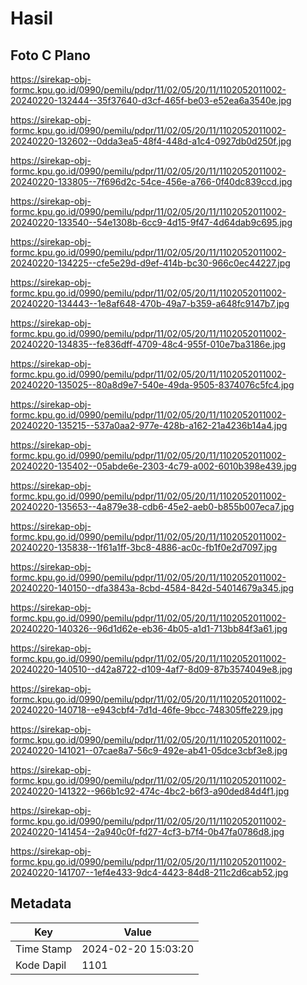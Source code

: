 # Hasil

## Foto C Plano

https://sirekap-obj-formc.kpu.go.id/0990/pemilu/pdpr/11/02/05/20/11/1102052011002-20240220-132444--35f37640-d3cf-465f-be03-e52ea6a3540e.jpg

https://sirekap-obj-formc.kpu.go.id/0990/pemilu/pdpr/11/02/05/20/11/1102052011002-20240220-132602--0dda3ea5-48f4-448d-a1c4-0927db0d250f.jpg

https://sirekap-obj-formc.kpu.go.id/0990/pemilu/pdpr/11/02/05/20/11/1102052011002-20240220-133805--7f696d2c-54ce-456e-a766-0f40dc839ccd.jpg

https://sirekap-obj-formc.kpu.go.id/0990/pemilu/pdpr/11/02/05/20/11/1102052011002-20240220-133540--54e1308b-6cc9-4d15-9f47-4d64dab9c695.jpg

https://sirekap-obj-formc.kpu.go.id/0990/pemilu/pdpr/11/02/05/20/11/1102052011002-20240220-134225--cfe5e29d-d9ef-414b-bc30-966c0ec44227.jpg

https://sirekap-obj-formc.kpu.go.id/0990/pemilu/pdpr/11/02/05/20/11/1102052011002-20240220-134443--1e8af648-470b-49a7-b359-a648fc9147b7.jpg

https://sirekap-obj-formc.kpu.go.id/0990/pemilu/pdpr/11/02/05/20/11/1102052011002-20240220-134835--fe836dff-4709-48c4-955f-010e7ba3186e.jpg

https://sirekap-obj-formc.kpu.go.id/0990/pemilu/pdpr/11/02/05/20/11/1102052011002-20240220-135025--80a8d9e7-540e-49da-9505-8374076c5fc4.jpg

https://sirekap-obj-formc.kpu.go.id/0990/pemilu/pdpr/11/02/05/20/11/1102052011002-20240220-135215--537a0aa2-977e-428b-a162-21a4236b14a4.jpg

https://sirekap-obj-formc.kpu.go.id/0990/pemilu/pdpr/11/02/05/20/11/1102052011002-20240220-135402--05abde6e-2303-4c79-a002-6010b398e439.jpg

https://sirekap-obj-formc.kpu.go.id/0990/pemilu/pdpr/11/02/05/20/11/1102052011002-20240220-135653--4a879e38-cdb6-45e2-aeb0-b855b007eca7.jpg

https://sirekap-obj-formc.kpu.go.id/0990/pemilu/pdpr/11/02/05/20/11/1102052011002-20240220-135838--1f61a1ff-3bc8-4886-ac0c-fb1f0e2d7097.jpg

https://sirekap-obj-formc.kpu.go.id/0990/pemilu/pdpr/11/02/05/20/11/1102052011002-20240220-140150--dfa3843a-8cbd-4584-842d-54014679a345.jpg

https://sirekap-obj-formc.kpu.go.id/0990/pemilu/pdpr/11/02/05/20/11/1102052011002-20240220-140326--96d1d62e-eb36-4b05-a1d1-713bb84f3a61.jpg

https://sirekap-obj-formc.kpu.go.id/0990/pemilu/pdpr/11/02/05/20/11/1102052011002-20240220-140510--d42a8722-d109-4af7-8d09-87b3574049e8.jpg

https://sirekap-obj-formc.kpu.go.id/0990/pemilu/pdpr/11/02/05/20/11/1102052011002-20240220-140718--e943cbf4-7d1d-46fe-9bcc-748305ffe229.jpg

https://sirekap-obj-formc.kpu.go.id/0990/pemilu/pdpr/11/02/05/20/11/1102052011002-20240220-141021--07cae8a7-56c9-492e-ab41-05dce3cbf3e8.jpg

https://sirekap-obj-formc.kpu.go.id/0990/pemilu/pdpr/11/02/05/20/11/1102052011002-20240220-141322--966b1c92-474c-4bc2-b6f3-a90ded84d4f1.jpg

https://sirekap-obj-formc.kpu.go.id/0990/pemilu/pdpr/11/02/05/20/11/1102052011002-20240220-141454--2a940c0f-fd27-4cf3-b7f4-0b47fa0786d8.jpg

https://sirekap-obj-formc.kpu.go.id/0990/pemilu/pdpr/11/02/05/20/11/1102052011002-20240220-141707--1ef4e433-9dc4-4423-84d8-211c2d6cab52.jpg


## Metadata

| Key        | Value               |
| ---------- | ------------------- |
| Time Stamp | 2024-02-20 15:03:20 |
| Kode Dapil | 1101                |



